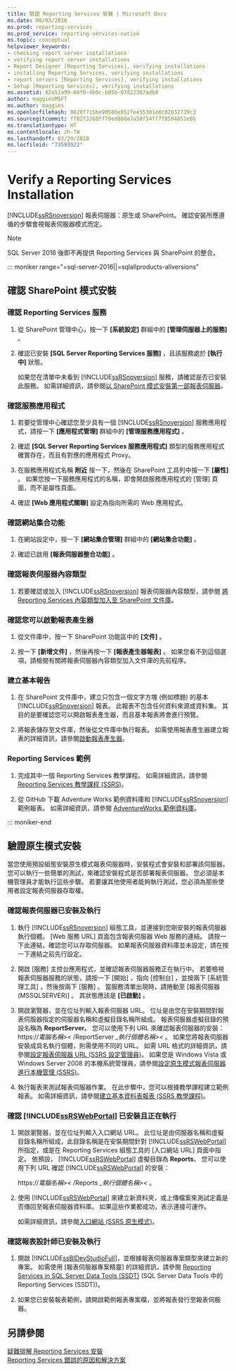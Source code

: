 ```yaml
---
title: 驗證 Reporting Services 安裝 | Microsoft Docs
ms.date: 06/03/2016
ms.prod: reporting-services
ms.prod_service: reporting-services-native
ms.topic: conceptual
helpviewer_keywords:
- checking report server installations
- verifying report server installations
- Report Designer [Reporting Services], verifying installations
- installing Reporting Services, verifying installations
- report servers [Reporting Services], verifying installations
- Setup [Reporting Services], verifying installations
ms.assetid: 82a51a99-66f0-4b0c-b05b-07d22387adb0
author: maggiesMSFT
ms.author: maggies
ms.openlocfilehash: 0628f715be90586e851fee55301e8c82032739c3
ms.sourcegitcommit: ff82f3260ff79ed860a7a58f54ff7f0594851e6b
ms.translationtype: HT
ms.contentlocale: zh-TW
ms.lasthandoff: 03/29/2020
ms.locfileid: "73593922"
---
```

# <a name="verify-a-reporting-services-installation"></a>Verify a Reporting Services Installation
  [!INCLUDE[ssRSnoversion](../../includes/ssrsnoversion-md.md)] 報表伺服器：原生或 SharePoint。 確認安裝所應遵循的步驟會視報表伺服器模式而定。  

> [!NOTE]
> SQL Server 2016 後即不再提供 Reporting Services 與 SharePoint 的整合。

::: moniker range="=sql-server-2016||=sqlallproducts-allversions"
  
##  <a name="verify-sharepoint-mode-installation"></a><a name="bkmk_sharepointmode"></a> 確認 SharePoint 模式安裝  
  
### <a name="to-verify-the-reporting-services-service"></a>確認 Reporting Services 服務  
  
1.  從 SharePoint 管理中心，按一下 **[系統設定]** 群組中的 **[管理伺服器上的服務]** 。  
  
2.  確認已安裝 **[SQL Server Reporting Services 服務]** ，且該服務處於 **[執行中]** 狀態。  
  
     如果您在清單中未看到 [!INCLUDE[ssRSnoversion](../../includes/ssrsnoversion-md.md)] 服務，請確認是否已安裝此服務。 如需詳細資訊，請參閱[以 SharePoint 模式安裝第一部報表伺服器](install-the-first-report-server-in-sharepoint-mode.md)。  
  
### <a name="to-verify-the-service-application"></a>確認服務應用程式  
  
1.  若要從管理中心確認您至少具有一個 [!INCLUDE[ssRSnoversion](../../includes/ssrsnoversion-md.md)] 服務應用程式，請按一下 **[應用程式管理]** 群組中的 **[管理服務應用程式]** 。  
  
2.  確認 **[SQL Server Reporting Services 服務應用程式]** 類型的服務應用程式確實存在，而且有對應的應用程式 Proxy。  
  
3.  在服務應用程式名稱 **附近** 按一下，然後在 SharePoint 工具列中按一下 **[屬性]** 。  如果您按一下服務應用程式的名稱，即會開啟服務應用程式的 [管理] 頁面，而不是屬性頁面。  
  
4.  確認 **[Web 應用程式關聯]** 設定為指向所需的 Web 應用程式。  
  
### <a name="to-verify-the-site-collection-feature"></a>確認網站集合功能  
  
1.  在網站設定中，按一下 **[網站集合管理]** 群組中的 **[網站集合功能]** 。  
  
2.  確認已啟用 **[報表伺服器整合功能]** 。  
  
### <a name="to-verify-reporting-server-content-types"></a>確認報表伺服器內容類型  
  
1.  若要確認或加入 [!INCLUDE[ssRSnoversion](../../includes/ssrsnoversion-md.md)] 報表伺服器內容類型，請參閱 [將 Reporting Services 內容類型加入至 SharePoint 文件庫](../../reporting-services/report-server-sharepoint/add-reporting-services-content-types-to-a-sharepoint-library.md)。  
  
### <a name="to-verify-you-can-launch-report-builder"></a>確認您可以啟動報表產生器  
  
1.  從文件庫中，按一下 SharePoint 功能區中的 **[文件]** 。  
  
2.  按一下 **[新增文件]** ，然後再按一下 **[報表產生器報表]** 。 如果您看不到這個選項，請檢閱有關將報表伺服器內容類型加入文件庫的先前程序。  
  
### <a name="create-a-basic-report"></a>建立基本報告  
  
1.  在 SharePoint 文件庫中，建立只包含一個文字方塊 (例如標題) 的基本 [!INCLUDE[ssRSnoversion](../../includes/ssrsnoversion-md.md)] 報表。 此報表不包含任何資料來源或資料集。 其目的是要確認您可以開啟報表產生器，而且基本報表將會進行預覽。  
  
2.  將報表儲存至文件庫，然後從文件庫中執行報表。 如需使用報表產生器建立報表的詳細資訊，請參閱[啟動報表產生器](../report-builder/start-report-builder.md)。  
  
### <a name="reporting-services-samples"></a>Reporting Services 範例  
  
1.  完成其中一個 Reporting Services 教學課程。 如需詳細資訊，請參閱 [Reporting Services 教學課程 &#40;SSRS&#41;](../../reporting-services/reporting-services-tutorials-ssrs.md)。  
  
2.  從 GitHub 下載 Adventure Works 範例資料庫和 [!INCLUDE[ssRSnoversion](../../includes/ssrsnoversion-md.md)] 範例報表。 如需詳細資訊，請參閱 [AdventureWorks 範例資料庫](https://github.com/Microsoft/sql-server-samples/releases)。  

::: moniker-end
  
##  <a name="verify-a-native-mode-installation"></a><a name="bkmk_nativemode"></a> 驗證原生模式安裝  
 當您使用預設組態安裝原生模式報表伺服器時，安裝程式會安裝和部署該伺服器。 您可以執行一些簡單的測試，來確認安裝程式是否部署報表伺服器。 您必須是本機管理員才能執行這些步驟。 若要讓其他使用者能夠執行測試，您必須為那些使用者設定報表伺服器存取權。  
  
### <a name="to-verify-that-the-report-server-is-installed-and-running"></a>確認報表伺服器已安裝及執行  
  
1.  執行 [!INCLUDE[ssRSnoversion](../../includes/ssrsnoversion-md.md)] 組態工具，並連接到您剛安裝的報表伺服器執行個體。 [Web 服務 URL] 頁面包含報表伺服器 Web 服務的連結。 請按一下此連結，確認您可以存取伺服器。 如果報表伺服器資料庫並未設定，請在按一下連結之前先行設定。  
  
2.  開啟 [服務] 主控台應用程式，並確認報表伺服器服務正在執行中。 若要檢視報表伺服器服務的狀態，請按一下 [開始]  ，指向 [控制台]  ，並按兩下 [系統管理工具]  ，然後按兩下 [服務]  。 當服務清單出現時，請捲動至 [報表伺服器 (MSSQLSERVER)]  。 其狀態應該是 **[已啟動]** 。  
  
3.  開啟瀏覽器，並在位址列輸入報表伺服器 URL。 位址是由您在安裝期間對報表伺服器指定的伺服器名稱和虛擬目錄名稱所組成。 報表伺服器虛擬目錄的預設名稱為 **ReportServer**。 您可以使用下列 URL 來確認報表伺服器的安裝： https://*電腦名稱>\<* /ReportServer *_執行個體名稱>\<* 。 如果您將報表伺服器安裝成具名執行個體，則需使用不同的 URL。 如需 URL 格式的詳細資訊，請參閱[設定報表伺服器 URL &#40;SSRS 設定管理員&#41;](../../reporting-services/install-windows/configure-report-server-urls-ssrs-configuration-manager.md)。 如果您是 Windows Vista 或 Windows Server 2008 的本機系統管理員，請參閱[設定原生模式報表伺服器進行本機管理 &#40;SSRS&#41;](../../reporting-services/report-server/configure-a-native-mode-report-server-for-local-administration-ssrs.md)。  
  
4.  執行報表來測試報表伺服器作業。 在此步驟中，您可以根據教學課程建立範例報表。 如需詳細資訊，請參閱[建立基本資料表報表 &#40;SSRS 教學課程&#41;](../../reporting-services/create-a-basic-table-report-ssrs-tutorial.md)。  
  
### <a name="to-verify-that-the-ssrswebportal-is-installed-and-running"></a>確認 [!INCLUDE[ssRSWebPortal](../../includes/ssrswebportal.md)] 已安裝且正在執行  
  
1.  開啟瀏覽器，並在位址列輸入入口網站 URL。 此位址是由伺服器名稱和虛擬目錄名稱所組成，此目錄名稱是在安裝期間針對 [!INCLUDE[ssRSWebPortal](../../includes/ssrswebportal.md)] 所指定，或是在 Reporting Services 組態工具的 [入口網站 URL] 頁面中指定。 依預設， [!INCLUDE[ssRSWebPortal](../../includes/ssrswebportal.md)] 虛擬目錄為 **Reports**。 您可以使用下列 URL 確認 [!INCLUDE[ssRSWebPortal](../../includes/ssrswebportal.md)] 的安裝：  
  
     https://*電腦名稱>\<* /Reports *_執行個體名稱>\<* 。  
  
2.  使用 [!INCLUDE[ssRSWebPortal](../../includes/ssrswebportal.md)] 來建立新資料夾，或上傳檔案來測試定義是否傳回至報表伺服器資料庫。 如果這些作業都成功，表示連接可運作。  
  
     如需詳細資訊，請參閱[入口網站 &#40;SSRS 原生模式&#41;](../../reporting-services/web-portal-ssrs-native-mode.md)。  
  
### <a name="to-verify-that-report-designer-is-installed-and-running"></a>確認報表設計師已安裝及執行  
  
1.  開啟 [!INCLUDE[ssBIDevStudioFull](../../includes/ssbidevstudiofull-md.md)]，並根據報表伺服器專案類型來建立新的專案。 如需使用 [報表伺服器專案精靈] 的詳細資訊，請參閱 [Reporting Services in SQL Server Data Tools &#40;SSDT&#41;](../../reporting-services/tools/reporting-services-in-sql-server-data-tools-ssdt.md) (SQL Server Data Tools 中的 Reporting Services &#40;SSDT&#41;)。  
  
2.  如果您已安裝報表範例，請開啟範例報表專案檔，並將報表發行至報表伺服器。  
  
## <a name="see-also"></a>另請參閱  
 [疑難排解 Reporting Services 安裝](../../reporting-services/install-windows/troubleshoot-a-reporting-services-installation.md)   
 [Reporting Services 錯誤的原因和解決方案](../../reporting-services/troubleshooting/cause-and-resolution-of-reporting-services-errors.md)  
  
  
